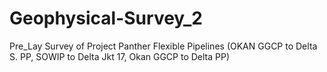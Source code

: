 # Geophysical-Survey_2
Pre_Lay Survey of Project Panther Flexible Pipelines (OKAN GGCP to Delta S. PP, SOWIP to Delta Jkt 17, Okan GGCP to Delta PP)
